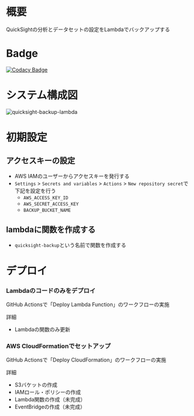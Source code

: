 # 概要

QuickSightの分析とデータセットの設定をLambdaでバックアップする

# Badge

[![Codacy Badge](https://app.codacy.com/project/badge/Grade/02c0baa5c6204b7b8abe87dd7a01808c)](https://app.codacy.com/gh/ishi720/quicksight-backup-lambda/dashboard?utm_source=gh&utm_medium=referral&utm_content=&utm_campaign=Badge_grade)

# システム構成図

![quicksight-backup-lambda](https://github.com/user-attachments/assets/83537ab4-c13d-4663-a69e-6ce8570f20c0)

# 初期設定

## アクセスキーの設定

- AWS IAMのユーザーからアクセスキーを発行する
- `Settings` > `Secrets and variables` > `Actions` > `New repository secret`で下記を設定を行う
    - `AWS_ACCESS_KEY_ID`
    - `AWS_SECRET_ACCESS_KEY`
    - `BACKUP_BUCKET_NAME`

## lambdaに関数を作成する

- `quicksight-backup`という名前で関数を作成する

# デプロイ

### Lambdaのコードのみをデプロイ

GitHub Actionsで「Deploy Lambda Function」のワークフローの実施

詳細

- Lambdaの関数のみ更新

### AWS CloudFormationでセットアップ

GitHub Actionsで「Deploy CloudFormation」のワークフローの実施

詳細

- S3バケットの作成
- IAMロール・ポリシーの作成
- Lambda関数の作成（未完成）
- EventBridgeの作成（未完成）
